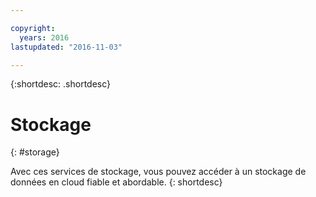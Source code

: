 ```yaml
---

copyright:
  years: 2016
lastupdated: "2016-11-03"

---
```



{:shortdesc: .shortdesc}

# Stockage
{: #storage}

Avec ces services de stockage, vous pouvez accéder à un stockage de données en cloud fiable et abordable.
{: shortdesc}
